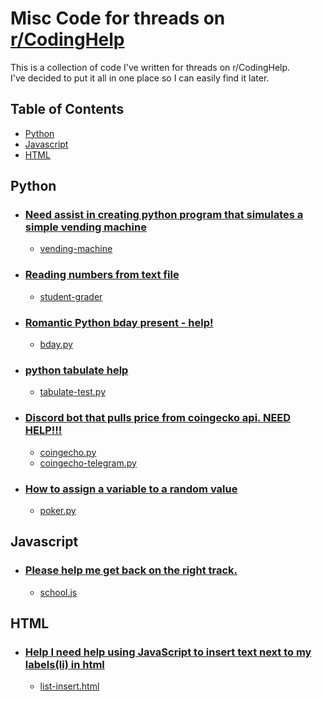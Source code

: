 # Misc Code for threads on [r/CodingHelp](https://www.reddit.com/r/CodingHelp/)

This is a collection of code I've written for threads on r/CodingHelp.<br>
I've decided to put it all in one place so I can easily find it later.

## Table of Contents
- [Python](#python)
- [Javascript](#javascript)
- [HTML](#html)

## Python
- ### [Need assist in creating python program that simulates a simple vending machine](https://www.reddit.com/r/CodingHelp/comments/z82c7s/need_assist_in_creating_python_program_that/)
    - [vending-machine](/vending-machine/)
- ### [Reading numbers from text file](https://www.reddit.com/r/CodingHelp/comments/refo9e/reading_numbers_from_text_file/)
    - [student-grader](/student-grader/)
- ### [Romantic Python bday present - help!](https://www.reddit.com/r/CodingHelp/comments/r1v1x5/romantic_python_bday_present_help/)
    - [bday.py](/bday.py)
- ### [python tabulate help](https://www.reddit.com/r/CodingHelp/comments/r0du5h/python_tabulate_help/)
    - [tabulate-test.py](/tabulate-test.py)
- ### [Discord bot that pulls price from coingecko api. NEED HELP!!!](https://www.reddit.com/r/CodingHelp/comments/qzd4nv/discord_bot_that_pulls_price_from_coingecko_api/)
    - [coingecho.py](/coingecko.py)
    - [coingecho-telegram.py](/coingecko-telegram.py)
- ### [How to assign a variable to a random value](https://www.reddit.com/r/CodingHelp/comments/qzjoos/how_to_assign_a_variable_to_a_random_value/)
    - [poker.py](/poker.py)

## Javascript
- ### [Please help me get back on the right track.](https://www.reddit.com/r/CodingHelp/comments/qza6wu/please_help_me_get_back_on_the_right_track/)
    - [school.js](/school.js)

## HTML
- ### [Help I need help using JavaScript to insert text next to my labels(li) in html](https://www.reddit.com/r/CodingHelp/comments/z85o3l/help_i_need_help_using_javascript_to_insert_text/)
    - [list-insert.html](/list-insert.html)